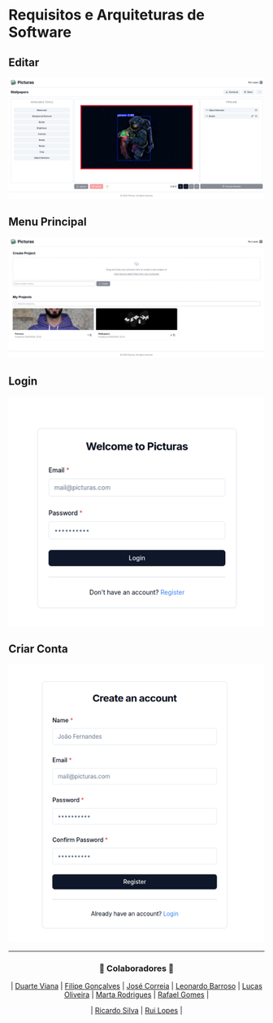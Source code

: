 # Requisitos e Arquiteturas de Software

## Editar
![edit](https://github.com/RafaGomes1/RAS/blob/main/Fase3/images/edit.png?raw=true)

## Menu Principal
![main](https://github.com/RafaGomes1/RAS/blob/main/Fase3/images/main.png?raw=true)

## Login
![login](https://github.com/RafaGomes1/RAS/blob/main/Fase3/images/login.png?raw=true)

## Criar Conta
![register](https://github.com/RafaGomes1/RAS/blob/main/Fase3/images/register.png?raw=true)

---

<h3 align="center">🚀 Colaboradores 🚀</h3>

<div align="center">
  
| [Duarte Viana](https://github.com/dvianaa) | [Filipe Gonçalves](https://github.com/Fikiling) | [José Correia](https://github.com/Ze-Limao) | [Leonardo Barroso](https://github.com/Leonardo-flb) | [Lucas Oliveira](https://github.com/LucasOli20) | [Marta Rodrigues](https://github.com/MartaRodrigues03) | [Rafael Gomes](https://github.com/RafaGomes1) |
</div>

<div align="center">
  
| [Ricardo Silva](https://github.com/RSs22) | [Rui Lopes](https://github.com/ruilopesm) |
</div>
